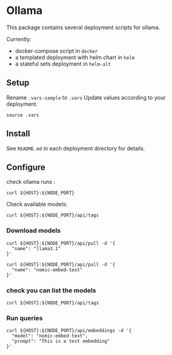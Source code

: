 # Ollama

This package contains several deployment scripts for ollama.

Currently:
- docker-compose script in `docker`
- a templated deployment with helm chart in `helm`
- a stateful sets deployment in `helm-alt`


## Setup

Rename `.vars-sample` to `.vars`
Update values according to your deployment.

`source .vars`

## Install


See `README.md` in each deployment directory for details.


## Configure

check ollama runs :

```curl ${HOST}:${NODE_PORT}```


Check available models: 

```curl ${HOST}:${NODE_PORT}/api/tags```


### Download models

```shell
curl ${HOST}:${NODE_PORT}/api/pull -d '{
  "name": "llama3.1"
}'
```

```shell
curl ${HOST}:${NODE_PORT}/api/pull -d '{
  "name": "nomic-embed-text"
}'
```


### check you can list the models

```curl ${HOST}:${NODE_PORT}/api/tags```


### Run queries

```shell
curl ${HOST}:${NODE_PORT}/api/embeddings -d '{
  "model": "nomic-embed-text",
  "prompt": "This is a test embedding"
}'
```

